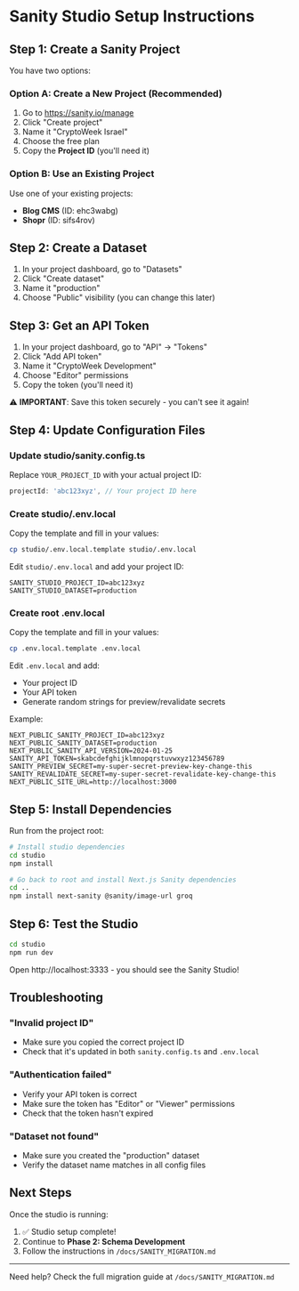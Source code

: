 # Sanity Studio Setup Instructions

## Step 1: Create a Sanity Project

You have two options:

### Option A: Create a New Project (Recommended)

1. Go to https://sanity.io/manage
2. Click "Create project"
3. Name it "CryptoWeek Israel"
4. Choose the free plan
5. Copy the **Project ID** (you'll need it)

### Option B: Use an Existing Project

Use one of your existing projects:
- **Blog CMS** (ID: ehc3wabg)
- **Shopr** (ID: sifs4rov)

## Step 2: Create a Dataset

1. In your project dashboard, go to "Datasets"
2. Click "Create dataset"
3. Name it "production"
4. Choose "Public" visibility (you can change this later)

## Step 3: Get an API Token

1. In your project dashboard, go to "API" → "Tokens"
2. Click "Add API token"
3. Name it "CryptoWeek Development"
4. Choose "Editor" permissions
5. Copy the token (you'll need it)

⚠️ **IMPORTANT**: Save this token securely - you can't see it again!

## Step 4: Update Configuration Files

### Update studio/sanity.config.ts

Replace `YOUR_PROJECT_ID` with your actual project ID:

```typescript
projectId: 'abc123xyz', // Your project ID here
```

### Create studio/.env.local

Copy the template and fill in your values:

```bash
cp studio/.env.local.template studio/.env.local
```

Edit `studio/.env.local` and add your project ID:

```
SANITY_STUDIO_PROJECT_ID=abc123xyz
SANITY_STUDIO_DATASET=production
```

### Create root .env.local

Copy the template and fill in your values:

```bash
cp .env.local.template .env.local
```

Edit `.env.local` and add:
- Your project ID
- Your API token
- Generate random strings for preview/revalidate secrets

Example:
```
NEXT_PUBLIC_SANITY_PROJECT_ID=abc123xyz
NEXT_PUBLIC_SANITY_DATASET=production
NEXT_PUBLIC_SANITY_API_VERSION=2024-01-25
SANITY_API_TOKEN=skabcdefghijklmnopqrstuvwxyz123456789
SANITY_PREVIEW_SECRET=my-super-secret-preview-key-change-this
SANITY_REVALIDATE_SECRET=my-super-secret-revalidate-key-change-this
NEXT_PUBLIC_SITE_URL=http://localhost:3000
```

## Step 5: Install Dependencies

Run from the project root:

```bash
# Install studio dependencies
cd studio
npm install

# Go back to root and install Next.js Sanity dependencies
cd ..
npm install next-sanity @sanity/image-url groq
```

## Step 6: Test the Studio

```bash
cd studio
npm run dev
```

Open http://localhost:3333 - you should see the Sanity Studio!

## Troubleshooting

### "Invalid project ID"
- Make sure you copied the correct project ID
- Check that it's updated in both `sanity.config.ts` and `.env.local`

### "Authentication failed"
- Verify your API token is correct
- Make sure the token has "Editor" or "Viewer" permissions
- Check that the token hasn't expired

### "Dataset not found"
- Make sure you created the "production" dataset
- Verify the dataset name matches in all config files

## Next Steps

Once the studio is running:
1. ✅ Studio setup complete!
2. Continue to **Phase 2: Schema Development**
3. Follow the instructions in `/docs/SANITY_MIGRATION.md`

---

Need help? Check the full migration guide at `/docs/SANITY_MIGRATION.md`
